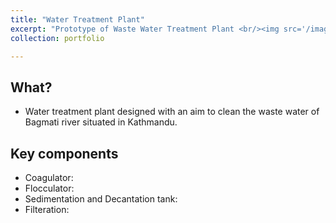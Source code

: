 ```yaml
---
title: "Water Treatment Plant"
excerpt: "Prototype of Waste Water Treatment Plant <br/><img src='/images/water treatment plant.png'>"
collection: portfolio

---
```


## What?
* Water treatment plant designed with an aim to clean the waste water of Bagmati river situated in Kathmandu.

## Key components
* Coagulator:
* Flocculator:
* Sedimentation and Decantation tank:
* Filteration:
